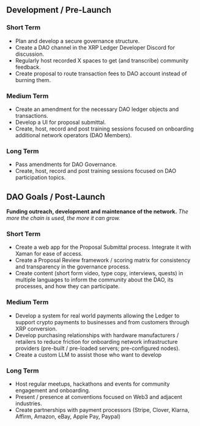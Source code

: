 ## Development / Pre-Launch
### Short Term
- Plan and develop a secure governance structure.
- Create a DAO channel in the XRP Ledger Developer Discord for discussion.
- Regularly host recorded X spaces to get (and transcribe) community feedback.
- Create proposal to route transaction fees to DAO account instead of burning them.
### Medium Term
- Create an amendment for the necessary DAO ledger objects and transactions.
- Develop a UI for proposal submittal.
- Create, host, record and post training sessions focused on onboarding additional network operators (DAO Members).
### Long Term
- Pass amendments for DAO Governance.
- Create, host, record and post training sessions focused on DAO participation topics.


## DAO Goals / Post-Launch
**Funding outreach, development and maintenance of the network.**
*The more the chain is used, the more it can grow.*
### Short Term
- Create a web app for the Proposal Submittal process. Integrate it with Xaman for ease of access.
- Create a Proposal Review framework / scoring matrix for consistency and transparency in the governance process. 
- Create content (short form video, type copy, interviews, quests) in multiple languages to inform the community about the DAO, its processes, and how they can participate.
### Medium Term
- Develop a system for real world payments allowing the Ledger to support crypto payments to businesses and from customers through XRP conversion. 
- Develop purchasing relationships with hardware manufacturers / retailers to reduce friction for onboarding network infrastructure providers (pre-built / pre-loaded servers; pre-configured nodes).
- Create a custom LLM to assist those who want to develop
### Long Term
- Host regular meetups, hackathons and events for community engagement and onboarding.
- Present / presence at conventions focused on Web3 and adjacent industries.
- Create partnerships with payment processors (Stripe, Clover, Klarna, Affirm, Amazon, eBay, Apple Pay, Paypal)
